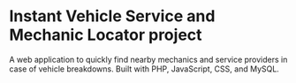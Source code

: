 # Instant Vehicle Service and Mechanic Locator project
A web application to quickly find nearby mechanics and service providers in case of vehicle breakdowns. Built with PHP, JavaScript, CSS, and MySQL.
